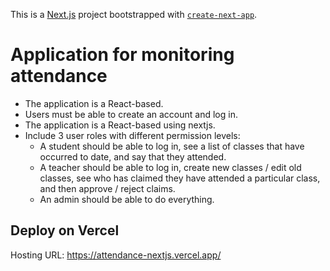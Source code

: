 This is a [Next.js](https://nextjs.org/) project bootstrapped with [`create-next-app`](https://github.com/vercel/next.js/tree/canary/packages/create-next-app).

# Application for monitoring attendance

- The application is a React-based.
- Users must be able to create an account and log in.
- The application is a React-based using nextjs.
- Include 3 user roles with different permission levels:
  - A student should be able to log in, see a list of classes that have occurred to date, and say that they attended.
  - A teacher should be able to log in, create new classes / edit old classes, see who has claimed they have attended a particular class, and then approve / reject claims.
  - An admin should be able to do everything.

## Deploy on Vercel

Hosting URL: https://attendance-nextjs.vercel.app/
